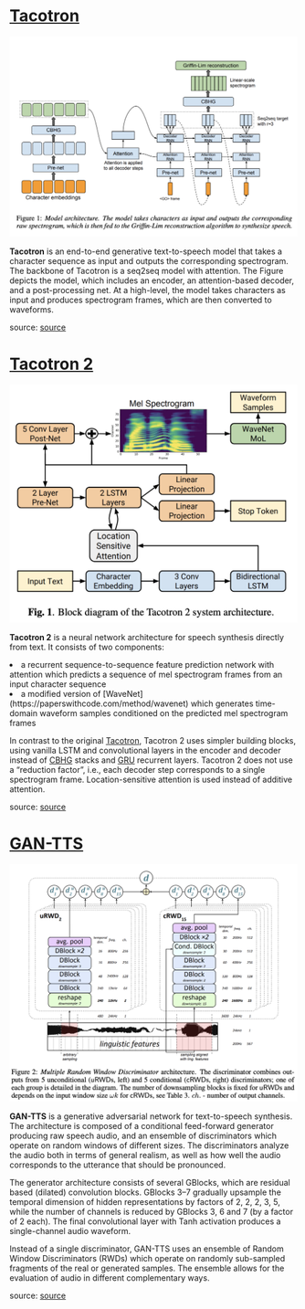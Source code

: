 # [Tacotron](https://paperswithcode.com/method/tacotron)
![](./img/Screen_Shot_2020-07-01_at_10.18.26_PM_NgWbQs6.png)

**Tacotron** is an end-to-end generative text-to-speech model that takes a character sequence as input and outputs the corresponding spectrogram. The backbone of Tacotron is a seq2seq model with attention. The Figure depicts the model, which includes an encoder, an attention-based decoder, and a post-processing net. At a high-level, the model takes characters as input and produces spectrogram
frames, which are then converted to waveforms.

source: [source](http://arxiv.org/abs/1703.10135v2)
# [Tacotron 2](https://paperswithcode.com/method/tacotron-2)
![](./img/Screen_Shot_2020-07-08_at_3.44.14_PM_UeMLowS.png)

**Tacotron 2** is a neural network architecture for speech synthesis directly from text. It consists of two components:

<li>a recurrent sequence-to-sequence feature prediction network with
attention which predicts a sequence of mel spectrogram frames from
an input character sequence</li>
<li>a modified version of [WaveNet](https://paperswithcode.com/method/wavenet) which generates time-domain waveform samples conditioned on the
predicted mel spectrogram frames</li>

In contrast to the original [Tacotron](https://paperswithcode.com/method/tacotron), Tacotron 2 uses simpler building blocks, using vanilla LSTM and convolutional layers in the encoder and decoder instead of [CBHG](https://paperswithcode.com/method/cbhg) stacks and [GRU](https://paperswithcode.com/method/gru) recurrent layers. Tacotron 2 does not use a “reduction factor”, i.e., each decoder step corresponds to a single spectrogram frame. Location-sensitive attention is used instead of additive attention.

source: [source](http://arxiv.org/abs/1712.05884v2)
# [GAN-TTS](https://paperswithcode.com/method/gan-tts)
![](./img/Screen_Shot_2020-07-05_at_8.21.47_PM_yrQDFtq.png)

**GAN-TTS** is a generative adversarial network for text-to-speech synthesis. The architecture is composed of a conditional feed-forward generator producing raw speech audio, and an ensemble of discriminators which operate on random windows of different sizes. The discriminators analyze the audio both in terms of general realism, as well as how well the audio corresponds to the utterance that should be pronounced.

The generator architecture consists of several GBlocks, which are residual based (dilated) convolution blocks. GBlocks 3–7 gradually upsample the temporal dimension of hidden representations by factors of 2, 2, 2, 3, 5, while the number of channels is reduced by GBlocks 3, 6 and 7 (by a factor of 2 each). The final convolutional layer with Tanh activation produces a single-channel audio waveform.

Instead of a single discriminator, GAN-TTS uses an ensemble of Random Window Discriminators (RWDs) which operate on randomly sub-sampled fragments of the real or generated samples. The ensemble allows for the evaluation of audio in different complementary ways.

source: [source](https://arxiv.org/abs/1909.11646v2)
